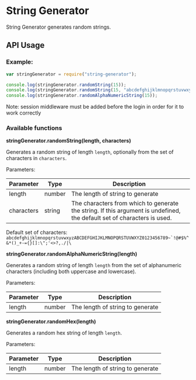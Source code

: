 String Generator
================

String Generator generates random strings.

API Usage
---------

### Example:

```js
var stringGenerator = require("string-generator");

console.log(stringGenerator.randomString(15));
console.log(stringGenerator.randomString(15, "abcdefghijklmnopqrstuvwxyz"));
console.log(stringGenerator.randomAlphaNumericString(15));
```

Note: session middleware must be added before the login in order for it to work correctly

### Available functions

**stringGenerator.randomString(length, characters)**

Generates a random string of length `length`, optionally from the set of characters in `characters`.

Parameters:

|Parameter|Type|Description|
|---------|----|-----------|
|length|number|The length of string to generate|
|characters|string|The characters from which to generate the string. If this argument is undefined, the default set of characters is used.|

Default set of characters: ``abcdefghijklmnopqrstuvwxyzABCDEFGHIJKLMNOPQRSTUVWXYZ0123456789~`!@#$%^&*()_+-={}[]:\";'<>?,./|\``

**stringGenerator.randomAlphaNumericString(length)**

Generates a random string of length `length` from the set of alphanumeric characters (including both uppercase and lowercase).

Parameters:

|Parameter|Type|Description|
|---------|----|-----------|
|length|number|The length of string to generate|

**stringGenerator.randomHex(length)**

Generates a random hex string of length `length`.

Parameters:

|Parameter|Type|Description|
|---------|----|-----------|
|length|number|The length of string to generate|
